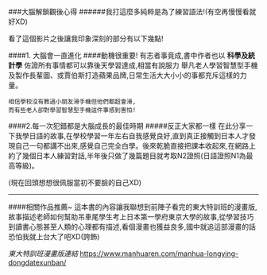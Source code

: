 
###大腦解鎖觀後心得
######我打這麼多純粹是為了練習語法!(有空再慢慢看就好XD)

看了這個影片之後讓我印象深刻的部分有以下幾點!

####1. 大腦會一直進化
####動機很重要!
有志者事竟成,書中作者也以 **科學及統計學** 佐證所有事情都可以靠後天學習達成,相當有說服力
舉凡老人學習智慧型手機及製作長輩圖、或賈伯斯打造蘋果品牌,日常生活大大小小的事都充斥這樣的力量。

```
相信學校沒有教過小朋友滑手機但他們都超會滑,
而有些老人卻對學習智慧型手機這件事感到害怕!
```
####2.每一次犯錯都是大腦成長的最佳時期
#####反正大家都一樣
在此分享一下我學日語的故事,在學校學習一年左右自我感覺良好,直到真正接觸到日本人才發現自己一句都講不出來,感覺自己完全白學。後來乾脆直接把課本收起來,在網路上約了幾個日本人練習對話,半年後只做了幾篇題目就考取N2證照(日語證照N1為最高等級)。

(現在回頭想想很佩服當初不要臉的自己XD)

---------------------------------------
####相關作品推薦~
這本書的內容讓我聯想到前陣子看完的東大特訓班的漫畫版,故事描述老師如何幫助吊車尾學生考上日本第一學府東京大學的故事,從學習技巧到讀書心態甚至人類的心理都有描述,看個漫畫也獲益良多,國中就追這部漫畫的話恐怕我就上台大了吧XD(誇飾)

*東大特訓班漫畫版連結*
https://www.manhuaren.com/manhua-longying-dongdatexunban/